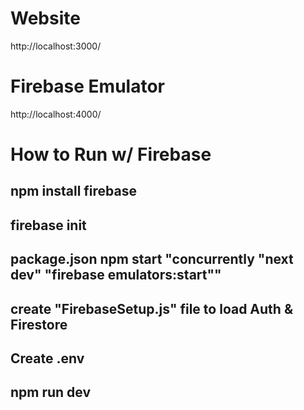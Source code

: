 # Website
http://localhost:3000/
# Firebase Emulator
http://localhost:4000/

# How to Run w/ Firebase
## npm install firebase
## firebase init
## package.json npm start "concurrently \"next dev\" \"firebase emulators:start\""
## create "FirebaseSetup.js" file to load Auth & Firestore
## Create .env
## npm run dev